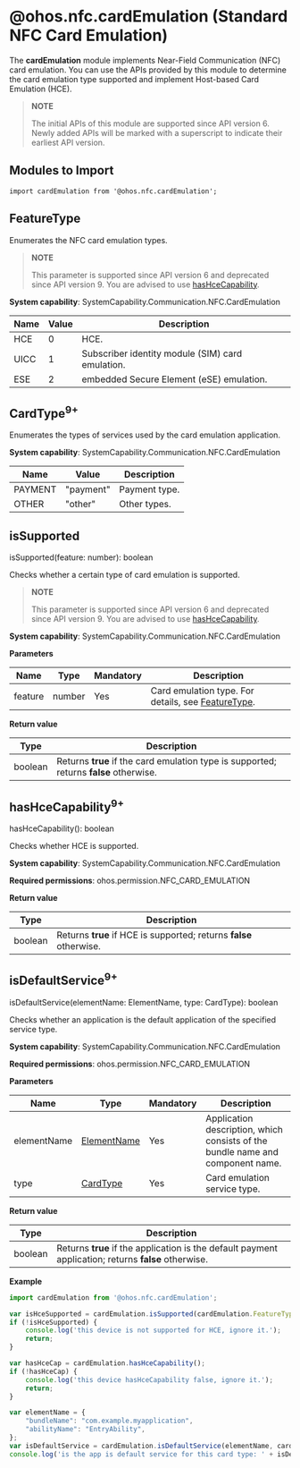 # @ohos.nfc.cardEmulation (Standard NFC Card Emulation)

The **cardEmulation** module implements Near-Field Communication (NFC) card emulation. You can use the APIs provided by this module to determine the card emulation type supported and implement Host-based Card Emulation (HCE).

> **NOTE**
>
> The initial APIs of this module are supported since API version 6. Newly added APIs will be marked with a superscript to indicate their earliest API version.

## Modules to Import

```
import cardEmulation from '@ohos.nfc.cardEmulation';
```

## FeatureType

Enumerates the NFC card emulation types.

> **NOTE**
>
> This parameter is supported since API version 6 and deprecated since API version 9. You are advised to use [hasHceCapability](#hashcecapability9).

**System capability**: SystemCapability.Communication.NFC.CardEmulation

| Name| Value| Description|
| -------- | -------- | -------- |
| HCE | 0 | HCE.|
| UICC | 1 | Subscriber identity module (SIM) card emulation.|
| ESE | 2 | embedded Secure Element (eSE) emulation.|

## CardType<sup>9+</sup>

Enumerates the types of services used by the card emulation application.

**System capability**: SystemCapability.Communication.NFC.CardEmulation

| Name| Value| Description|
| -------- | -------- | -------- |
| PAYMENT | "payment" | Payment type.|
| OTHER | "other" | Other types.|

## isSupported

isSupported(feature: number): boolean

Checks whether a certain type of card emulation is supported.

> **NOTE**
> 
> This parameter is supported since API version 6 and deprecated since API version 9. You are advised to use [hasHceCapability](#hashcecapability9).

**System capability**: SystemCapability.Communication.NFC.CardEmulation

**Parameters**

| Name | Type    | Mandatory| Description                   |
| ------- | -------- | ---- | ----------------------- |
| feature | number | Yes  | Card emulation type. For details, see [FeatureType](#featuretype).|

**Return value**

| **Type**| **Description**|
| -------- | -------- |
| boolean | Returns **true** if the card emulation type is supported; returns **false** otherwise.|

## hasHceCapability<sup>9+</sup>

hasHceCapability(): boolean

Checks whether HCE is supported.

**System capability**: SystemCapability.Communication.NFC.CardEmulation

**Required permissions**: ohos.permission.NFC_CARD_EMULATION

**Return value**

| **Type**| **Description**|
| -------- | -------- |
| boolean | Returns **true** if HCE is supported; returns **false** otherwise.|

## isDefaultService<sup>9+</sup>

isDefaultService(elementName: ElementName, type: CardType): boolean

Checks whether an application is the default application of the specified service type.

**System capability**: SystemCapability.Communication.NFC.CardEmulation

**Required permissions**: ohos.permission.NFC_CARD_EMULATION

**Parameters**

| Name | Type    | Mandatory| Description                   |
| ------- | -------- | ---- | ----------------------- |
| elementName | [ElementName](js-apis-bundleManager-elementName.md#elementname) | Yes| Application description, which consists of the bundle name and component name.|
| type | [CardType](#cardtype9) | Yes| Card emulation service type.|

**Return value**

| **Type**| **Description**|
| -------- | -------- |
| boolean | Returns **true** if the application is the default payment application; returns **false** otherwise.|

**Example**

```js
import cardEmulation from '@ohos.nfc.cardEmulation';

var isHceSupported = cardEmulation.isSupported(cardEmulation.FeatureType.HCE);
if (!isHceSupported) {
    console.log('this device is not supported for HCE, ignore it.');
    return;
}

var hasHceCap = cardEmulation.hasHceCapability();
if (!hasHceCap) {
    console.log('this device hasHceCapability false, ignore it.');
    return;
}

var elementName = {
    "bundleName": "com.example.myapplication",
    "abilityName": "EntryAbility",
};
var isDefaultService = cardEmulation.isDefaultService(elementName, cardEmulation.CardType.PAYMENT);
console.log('is the app is default service for this card type: ' + isDefaultService);
```
